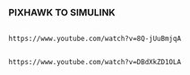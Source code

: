 

### PIXHAWK TO SIMULINK

```

https://www.youtube.com/watch?v=8Q-jUuBmjqA


https://www.youtube.com/watch?v=DBdXkZD1OLA



```



